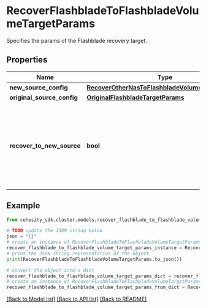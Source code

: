 # RecoverFlashbladeToFlashbladeVolumeTargetParams

Specifies the params of the Flashblade recovery target.

## Properties

Name | Type | Description | Notes
------------ | ------------- | ------------- | -------------
**new_source_config** | [**RecoverOtherNasToFlashbladeVolumeTargetParams**](RecoverOtherNasToFlashbladeVolumeTargetParams.md) |  | [optional] 
**original_source_config** | [**OriginalFlashbladeTargetParams**](OriginalFlashbladeTargetParams.md) |  | [optional] 
**recover_to_new_source** | **bool** | Specifies the parameter whether the recovery should be performed to a new or the original Flashblade target. | 

## Example

```python
from cohesity_sdk.cluster.models.recover_flashblade_to_flashblade_volume_target_params import RecoverFlashbladeToFlashbladeVolumeTargetParams

# TODO update the JSON string below
json = "{}"
# create an instance of RecoverFlashbladeToFlashbladeVolumeTargetParams from a JSON string
recover_flashblade_to_flashblade_volume_target_params_instance = RecoverFlashbladeToFlashbladeVolumeTargetParams.from_json(json)
# print the JSON string representation of the object
print(RecoverFlashbladeToFlashbladeVolumeTargetParams.to_json())

# convert the object into a dict
recover_flashblade_to_flashblade_volume_target_params_dict = recover_flashblade_to_flashblade_volume_target_params_instance.to_dict()
# create an instance of RecoverFlashbladeToFlashbladeVolumeTargetParams from a dict
recover_flashblade_to_flashblade_volume_target_params_from_dict = RecoverFlashbladeToFlashbladeVolumeTargetParams.from_dict(recover_flashblade_to_flashblade_volume_target_params_dict)
```
[[Back to Model list]](../README.md#documentation-for-models) [[Back to API list]](../README.md#documentation-for-api-endpoints) [[Back to README]](../README.md)



